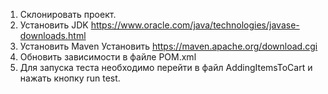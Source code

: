 1. Склонировать проект.
2. Установить JDK https://www.oracle.com/java/technologies/javase-downloads.html
3. Установить Maven Установить https://maven.apache.org/download.cgi
4. Обновить зависимости в файле POM.xml
5. Для запуска теста необходимо перейти в файл AddingItemsToCart и нажать кнопку run test.
   
